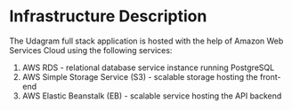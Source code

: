 # Infrastructure Description

The Udagram full stack application is hosted with the help of Amazon Web Services Cloud using the following services:

1.  AWS RDS - relational database service instance running PostgreSQL
2.  AWS Simple Storage Service (S3) - scalable storage hosting the front-end
3.  AWS Elastic Beanstalk (EB) - scalable service hosting the API backend
